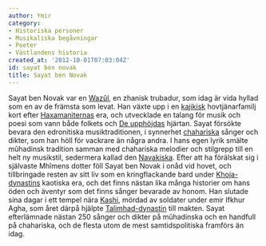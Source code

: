 ```yaml
---
author: Ymir
category:
- Historiska personer
- Musikaliska begåvningar
- Poeter
- Västlandens historia
created_at: '2012-10-01T07:03:04Z'
id: sayat ben novak
title: Sayat ben Novak
---
```

Sayat ben Novak var en [Wazûl], en zhanisk trubadur, som idag är vida hyllad som en av de främsta som levat. Han växte upp i en [kajikisk] hovtjänarfamilj kort efter [Haxamaniternas] era, och utvecklade en talang för musik och poesi som vann både folkets och [De upphöjdas] hjärtan. Sayat försökte bevara den edronitiska musiktraditionen, i synnerhet [chahariska] sånger och dikter, som han höll för vackrare än några andra. I hans egen lyrik smälte mûhadinsk tradition samman med chahariska melodier och stilgrepp till en helt ny musikstil, sedermera kallad den [Navakiska]. Efter att ha förälskat sig i självaste Mhîmens dotter föll Sayat ben Novak i onåd vid hovet, och tillbringade resten av sitt liv som en kringflackande bard under [Khoja-dynastins] kaotiska era, och det finns nästan lika många historier om hans öden och äventyr som det finns sånger bevarade av honom. Han slutade sina dagar i ett tempel nära [Kashi], mördad av soldater under emir Ifkhur Agha, som året därpå hjälpte [Talimhad-dynastin] till makten. Sayat efterlämnade nästan 250 sånger och dikter på mûhadinska och en handfull på chahariska, och de flesta utom de mest samtidspolitiska framförs än idag.

  [Wazûl]: Wazûl
  [kajikisk]: Kajikerna
  [Haxamaniternas]: Haxamaniterna
  [De upphöjdas]: De_Upphöjda
  [chahariska]: Chahariska
  [Navakiska]: Navakisk_lyrik
  [Khoja-dynastins]: Khoja-dynastin
  [Kashi]: Kashi
  [Talimhad-dynastin]: Talimhad-dynastin